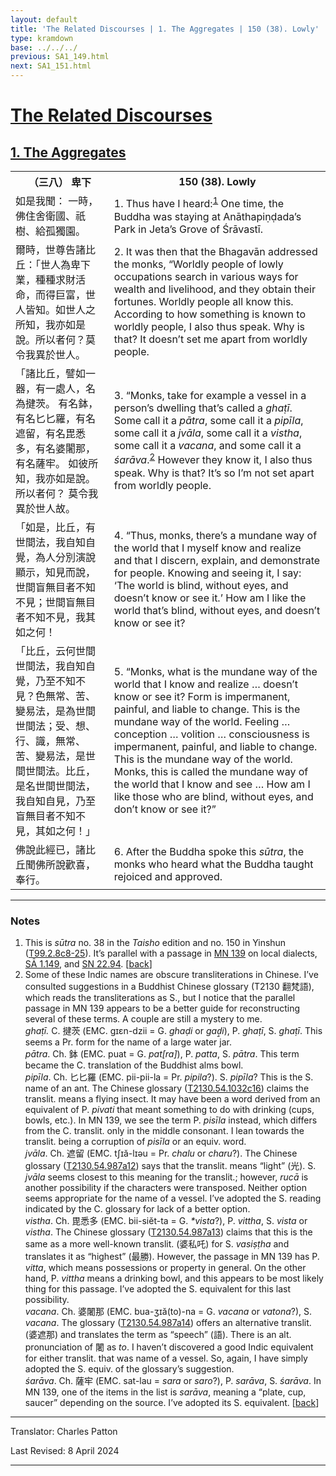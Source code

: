 ```yaml
---
layout: default
title: 'The Related Discourses | 1. The Aggregates | 150 (38). Lowly'
type: kramdown
base: ../../../
previous: SA1_149.html
next: SA1_151.html
---
```


<h1><a href='../index.html'>The Related Discourses</a></h1>
<h2><a href='index.html'>1. The Aggregates</a></h2>

<table class="trans">
  <th class='ch'>（三八） 卑下</th>
  <th class='en'>150 (38). Lowly</th>
  <tr>
    <td title='t99.2.8c8'>如是我聞： 一時，佛住舍衛國、祇樹、給孤獨園。</td>
    <td id='p1'>1. Thus have I heard:<sup id="ref1"><a href="#n1">1</a></sup> One time, the Buddha was staying at Anāthapiṇḍada’s Park in Jeta’s Grove of Śrāvastī.</td>
  </tr>
  <tr>
    <td title='t99.2.8c9'>爾時，世尊告諸比丘：「世人為卑下業，種種求財活命，而得巨富，世人皆知。如世人之所知，我亦如是說。所以者何？莫令我異於世人。</td>
    <td id='p2'>2. It was then that the Bhagavān addressed the monks, “Worldly people of lowly occupations search in various ways for wealth and livelihood, and they obtain their fortunes. Worldly people all know this. According to how something is known to worldly people, I also thus speak. Why is that? It doesn’t set me apart from worldly people.</td>
  </tr>
  <tr>
    <td title='t99.2.8c12'>「諸比丘，譬如一器，有一處人，名為揵茨。 有名鉢，有名匕匕羅，有名遮留，有名毘悉多，有名婆闍那，有名薩牢。 如彼所知，我亦如是說。 所以者何？ 莫令我異於世人故。</td>
    <td id='p3'>3. “Monks, take for example a vessel in a person’s dwelling that’s called a <em>ghaṭī</em>. Some call it a <em>pātra</em>, some call it a <em>pipīla</em>, some call it a <em>jvāla</em>, some call it a <em>vistha</em>, some call it a <em>vacana</em>, and some call it a <em>śarāva</em>.<sup id="ref2"><a href="#n2">2</a></sup> However they know it, I also thus speak. Why is that? It’s so I’m not set apart from worldly people.</td>
  </tr>
  <tr>
    <td title='t99.2.8c16'>「如是，比丘，有世間法，我自知自覺，為人分別演說顯示，知見而說，世間盲無目者不知不見；世間盲無目者不知不見，我其如之何！</td>
    <td id='p4'>4. “Thus, monks, there’s a mundane way of the world that I myself know and realize and that I discern, explain, and demonstrate for people. Knowing and seeing it, I say: ‘The world is blind, without eyes, and doesn’t know or see it.’ How am I like the world that’s blind, without eyes, and doesn’t know or see it?</td>
  </tr>
  <tr>
    <td title='t99.2.8c19'>「比丘，云何世間世間法，我自知自覺，乃至不知不見？色無常、苦、變易法，是為世間世間法；受、想、行、識，無常、苦、變易法，是世間世間法。比丘，是名世間世間法，我自知自見，乃至盲無目者不知不見，其如之何！」</td>
    <td id='p5'>5. “Monks, what is the mundane way of the world that I know and realize … doesn’t know or see it? Form is impermanent, painful, and liable to change. This is the mundane way of the world. Feeling … conception … volition … consciousness is impermanent, painful, and liable to change. This is the mundane way of the world. Monks, this is called the mundane way of the world that I know and see … How am I like those who are blind, without eyes, and don’t know or see it?”</td>
  </tr>
  <tr>
    <td title='t99.2.8c24'>佛說此經已，諸比丘聞佛所說歡喜，奉行。</td>
    <td id='p6'>6. After the Buddha spoke this <em>sūtra</em>, the monks who heard what the Buddha taught rejoiced and approved.</td>
  </tr>
</table>

<hr/>

<h3 id="notes">Notes</h3>

<ol>
<li id="n1">This is <em>sūtra</em> no. 38 in the <cite>Taisho</cite> edition and no. 150 in Yinshun (<a href="https://cbetaonline.dila.edu.tw/zh/T02n0099_p0008c08" target="_blank">T99.2.8c8-25</a>). It’s parallel with a passage in <a href="https://suttacentral.net/mn139" target="_blank">MN 139</a> on local dialects, <a href="SA1_149.html" target="_blank">SĀ 1.149</a>, and <a href="https://suttacentral.net/sn22.94" target="_blank">SN 22.94</a>. [<a href="#ref1">back</a>]</li>
<li id="n2">Some of these Indic names are obscure transliterations in Chinese. I’ve consulted suggestions in a Buddhist Chinese glossary (T2130 翻梵語), which reads the transliterations as S., but I notice that the parallel passage in MN 139 appears to be a better guide for reconstructing several of these terms. A couple are still a mystery to me.<br/>
<em>ghaṭī.</em> C. 揵茨 (EMC. gɪɛn-dzii = G. <em>ghaḍi</em> or <em>gaḍ̱i</em>), P. <em>ghaṭī</em>, S. <em>ghaṭī</em>. This seems a Pr. form for the name of a large water jar.<br/>
<em>pātra</em>. Ch. 鉢 (EMC. puat = G. <em>pat[ra]</em>), P. <em>patta</em>, S. <em>pātra</em>. This term became the C. translation of the Buddhist alms bowl.<br/>
<em>pipīla</em>. Ch. 匕匕羅 (EMC. pii-pii-la = Pr. <em>pipila</em>?). S. <em>pipīla</em>? This is the S. name of an ant. The Chinese glossary (<a href="https://cbetaonline.dila.edu.tw/zh/T54n2130_p1032c16" target="_blank">T2130.54.1032c16</a>) claims the translit. means a flying insect. It may have been a word derived from an equivalent of P. <em>pivati</em> that meant something to do with drinking (cups, bowls, etc.). In MN 139, we see the term P. <em>pisīla</em> instead, which differs from the C. translit. only in the middle consonant. I lean towards the translit. being a corruption of <em>pisīla</em> or an equiv. word.<br/>
<em>jvāla</em>. Ch. 遮留 (EMC. tʃɪă-lɪəu = Pr. <em>chalu</em> or <em>charu</em>?). The Chinese glossary (<a href="https://cbetaonline.dila.edu.tw/zh/T54n2130_p0987a12" target="_blank">T2130.54.987a12</a>) says that the translit. means “light” (光). S. <em>jvāla</em> seems closest to this meaning for the translit.; however, <em>rucā</em> is another possibility if the characters were transposed. Neither option seems appropriate for the name of a vessel. I’ve adopted the S. reading indicated by the C. glossary for lack of a better option.<br/>
<em>vistha</em>. Ch. 毘悉多 (EMC. bii-siĕt-ta = G. <em>*vista</em>?), P. <em>vittha</em>, S. <em>vista</em> or <em>vistha</em>. The Chinese glossary (<a href="https://cbetaonline.dila.edu.tw/zh/T54n2130_p0987a13" target="_blank">T2130.54.987a13</a>) claims that this is the same as a more well-known translit. (婆私吒) for S. <em>vasiṣṭha</em> and translates it as “highest” (最勝). However, the passage in MN 139 has P. <em>vitta</em>, which means possessions or property in general. On the other hand, P. <em>vittha</em> means a drinking bowl, and this appears to be most likely thing for this passage. I’ve adopted the S. equivalent for this last possibility.<br/>
<em>vacana</em>. Ch. 婆闍那 (EMC. bua-ʒɪă(to)-na = G. <em>vacana</em> or <em>vatona</em>?), S. <em>vacana</em>. The glossary (<a href="https://cbetaonline.dila.edu.tw/zh/T54n2130_p0987a14" target="_blank">T2130.54.987a14</a>) offers an alternative translit. (婆遮那) and translates the term as “speech” (語). There is an alt. pronunciation of 闍 as <em>to</em>. I haven’t discovered a good Indic equivalent for either translit. that was name of a vessel. So, again, I have simply adopted the S. equiv. of the glossary’s suggestion.<br/>
<em>śarāva</em>. Ch. 薩牢 (EMC. sat-lau = <em>sara</em> or <em>saro</em>?), P. <em>sarāva</em>, S. <em>śarāva</em>. In MN 139, one of the items in the list is <em>sarāva</em>, meaning a “plate, cup, saucer” depending on the source. I’ve adopted its S. equivalent. [<a href="#ref2">back</a>]</li>
</ol>
<hr/>

<p class="translator">Translator: Charles Patton</p>
<p class='revised'>Last Revised: 8 April 2024</p>

<hr/>